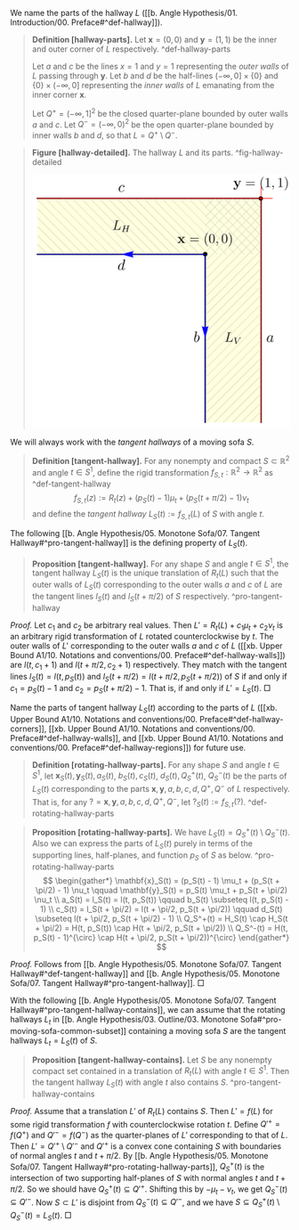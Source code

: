 We name the parts of the hallway $L$ ([[b. Angle Hypothesis/01. Introduction/00. Preface#^def-hallway]]).

> __Definition [hallway-parts].__ Let $\mathbf{x} = (0, 0)$ and $\mathbf{y} = (1, 1)$ be the inner and outer corner of $L$ respectively. ^def-hallway-parts
> 
> Let $a$ and $c$ be the lines $x=1$ and $y=1$ representing the _outer walls_ of $L$ passing through $\mathbf{y}$. Let $b$ and $d$ be the half-lines $(-\infty, 0] \times \left\{ 0 \right\}$ and $\left\{ 0 \right\} \times (-\infty, 0]$ representing the _inner walls_ of $L$ emanating from the inner corner $\mathbf{x}$.
> 
> Let $Q^+ = (-\infty, 1]^2$ be the closed quarter-plane bounded by outer walls $a$ and $c$. Let $Q^- = (-\infty, 0)^2$ be the open quarter-plane bounded by inner walls $b$ and $d$, so that $L = Q^+ \setminus Q^-$.

> __Figure [hallway-detailed].__ The hallway $L$ and its parts. ^fig-hallway-detailed
> 
> ![40%](images/hallway-detailed.svg)

We will always work with the _tangent hallways_ of a moving sofa $S$.

> __Definition [tangent-hallway].__ For any nonempty and compact $S \subset \mathbb{R}^2$ and angle $t \in S^1$, define the rigid transformation $f_{S, t} : \mathbb{R}^2 \to \mathbb{R}^2$ as ^def-tangent-hallway
$$
f_{S, t}(z) := R_t(z) + (p_S(t) - 1)  \mu_t + (p_S(t + \pi/2) - 1) \nu_t
$$
> and define the _tangent hallway_ $L_S(t) := f_{S, t}(L)$ of $S$ with angle $t$.

The following [[b. Angle Hypothesis/05. Monotone Sofa/07. Tangent Hallway#^pro-tangent-hallway]] is the defining property of $L_S(t)$.

> __Proposition [tangent-hallway].__ For any shape $S$ and angle $t \in S^1$, the tangent hallway $L_S(t)$ is the unique translation of $R_t(L)$ such that the outer walls of $L_S(t)$ corresponding to the outer walls $a$ and $c$ of $L$ are the tangent lines $l_S(t)$ and $l_S(t + \pi/2)$ of $S$ respectively. ^pro-tangent-hallway

_Proof._ Let $c_1$ and $c_2$ be arbitrary real values. Then $L' = R_t(L) + c_1 \mu_t + c_2 \nu_t$ is an arbitrary rigid transformation of $L$ rotated counterclockwise by $t$. The outer walls of $L'$ corresponding to the outer walls $a$ and $c$ of $L$ ([[xb. Upper Bound A1/10. Notations and conventions/00. Preface#^def-hallway-walls]]) are $l(t, c_1 + 1)$ and $l(t + \pi/2, c_2 + 1)$ respectively. They match with the tangent lines $l_S(t) = l(t, p_S(t))$ and $l_S(t + \pi/2) = l(t + \pi/2, p_S(t + \pi/2))$ of $S$ if and only if $c_1 = p_S(t) - 1$ and $c_2 = p_S(t + \pi/2) - 1$. That is, if and only if $L' = L_S(t)$. □

Name the parts of tangent hallway $L_S(t)$ according to the parts of $L$ ([[xb. Upper Bound A1/10. Notations and conventions/00. Preface#^def-hallway-corners]], [[xb. Upper Bound A1/10. Notations and conventions/00. Preface#^def-hallway-walls]], and [[xb. Upper Bound A1/10. Notations and conventions/00. Preface#^def-hallway-regions]]) for future use.

> __Definition [rotating-hallway-parts].__ For any shape $S$ and angle $t \in S^1$, let $\mathbf{x}_S(t), \mathbf{y}_S(t), a_S(t)$, $b_S(t), c_S(t)$, $d_S(t), Q^+_S(t)$, $Q^-_S(t)$ be the parts of $L_S(t)$ corresponding to the parts $\mathbf{x}, \mathbf{y}, a, b, c, d, Q^+, Q^-$ of $L$ respectively. That is, for any $? = \mathbf{x}, \mathbf{y}, a, b, c, d, Q^+, Q^-$, let $?_S(t) := f_{S, t}(?)$. ^def-rotating-hallway-parts

> __Proposition [rotating-hallway-parts].__ We have $L_S(t) = Q_S^+(t) \setminus Q_S^-(t)$. Also we can express the parts of $L_S(t)$ purely in terms of the supporting lines, half-planes, and function $p_S$ of $S$ as below. ^pro-rotating-hallway-parts
$$
\begin{gather*}
\mathbf{x}_S(t) = (p_S(t) - 1) \mu_t + (p_S(t + \pi/2) - 1) \nu_t \qquad
\mathbf{y}_S(t) = p_S(t) \mu_t + p_S(t + \pi/2) \nu_t \\
a_S(t) = l_S(t) = l(t, p_S(t)) \qquad
b_S(t) \subseteq l(t, p_S(t) - 1) \\
c_S(t) = l_S(t + \pi/2) = l(t + \pi/2, p_S(t + \pi/2)) \qquad 
d_S(t) \subseteq l(t + \pi/2, p_S(t + \pi/2) - 1) \\
Q_S^+(t) = H_S(t) \cap H_S(t + \pi/2) = H(t, p_S(t)) \cap H(t + \pi/2, p_S(t + \pi/2)) \\
Q_S^-(t) = H(t, p_S(t) - 1)^{\circ} \cap H(t + \pi/2, p_S(t + \pi/2))^{\circ}
\end{gather*}
$$

_Proof._ Follows from [[b. Angle Hypothesis/05. Monotone Sofa/07. Tangent Hallway#^def-tangent-hallway]] and [[b. Angle Hypothesis/05. Monotone Sofa/07. Tangent Hallway#^pro-tangent-hallway]]. □

With the following [[b. Angle Hypothesis/05. Monotone Sofa/07. Tangent Hallway#^pro-tangent-hallway-contains]], we can assume that the rotating hallways $L_t$ in [[b. Angle Hypothesis/03. Outline/03. Monotone Sofa#^pro-moving-sofa-common-subset]] containing a moving sofa $S$ are the tangent hallways $L_t = L_S(t)$ of $S$.

> __Proposition [tangent-hallway-contains].__ Let $S$ be any nonempty compact set contained in a translation of $R_t(L)$ with angle $t \in S^1$. Then the tangent hallway $L_S(t)$ with angle $t$ also contains $S$. ^pro-tangent-hallway-contains

_Proof._ Assume that a translation $L'$ of $R_t(L)$ contains $S$. Then $L' = f(L)$ for some rigid transformation $f$ with counterclockwise rotation $t$. Define $Q'^+ = f(Q^+)$ and $Q'^- = f(Q^-)$ as the quarter-planes of $L'$ corresponding to that of $L$. Then $L' = Q'^+ \setminus Q'^-$ and $Q'^+$ is a convex cone containing $S$ with boundaries of normal angles $t$ and $t + \pi/2$. By [[b. Angle Hypothesis/05. Monotone Sofa/07. Tangent Hallway#^pro-rotating-hallway-parts]], $Q_S^+(t)$ is the intersection of two supporting half-planes of $S$ with normal angles $t$ and $t + \pi/2$. So we should have $Q_S^+(t) \subseteq Q'^+$. Shifting this by $-\mu_t - \nu_t$, we get $Q_S^-(t) \subseteq Q'^-$. Now $S \subset L'$ is disjoint from $Q_S^-(t) \subseteq Q'^-$, and we have $S \subseteq Q_S^+(t) \setminus Q_S^-(t) = L_S(t)$. □
